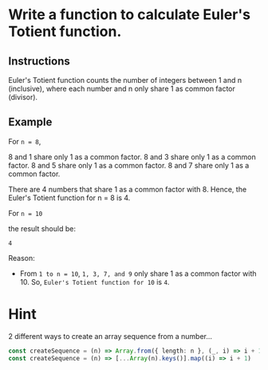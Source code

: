 # Write a function to calculate Euler's Totient function.

## Instructions

Euler's Totient function counts the number of integers between 1 and n (inclusive), where each number and n only share 1 as common factor (divisor).

## Example

For `n = 8`,

8 and 1 share only 1 as a common factor.
8 and 3 share only 1 as a common factor.
8 and 5 share only 1 as a common factor.
8 and 7 share only 1 as a common factor.

There are 4 numbers that share 1 as a common factor with 8. Hence, the Euler's Totient function for n = 8 is 4.

For `n = 10`

the result should be:

`4`

Reason:

- From `1 to n = 10`, `1, 3, 7, and 9` only share 1 as a common factor with 10. So, `Euler's Totient function for 10` is `4`.

# Hint

2 different ways to create an array sequence from a number...

```ts
const createSequence = (n) => Array.from({ length: n }, (_, i) => i + 1)
const createSequence = (n) => [...Array(n).keys()].map((i) => i + 1)
```

